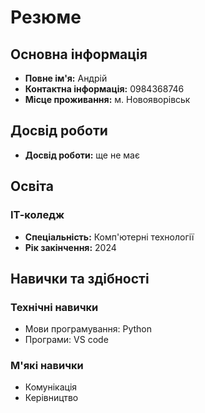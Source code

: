 # Резюме

## Основна інформація
* **Повне ім'я:** Андрій 
* **Контактна інформація:** 0984368746
* **Місце проживання:** м. Новояворівськ

## Досвід роботи
* **Досвід роботи:** ще не має


## Освіта
### ІТ-коледж
* **Спеціальність:** Комп'ютерні технології
* **Рік закінчення:** 2024


## Навички та здібності

### Технічні навички
- Мови програмування: Python
- Програми: VS code

### М'які навички
- Комунікація
- Керівництво

